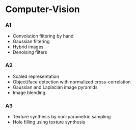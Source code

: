 # Computer-Vision
### A1
- Convolution filtering by hand
- Gaussian filtering
- Hybrid images
- Denoising filters

### A2
- Scaled representation
- Object/face detection with normalized cross-correlation
- Gaussian and Laplacian image pyramids
- Image blending

### A3
- Texture synthesis by non-parametric sampling
- Hole filling using texture synthesis
